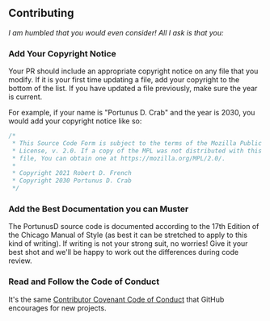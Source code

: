 ## Contributing
*I am humbled that you would even consider! All I ask is that you:*


### Add Your Copyright Notice
Your PR should include an appropriate copyright notice on any file that you
modify. If it is your first time updating a file, add your copyright to the
bottom of the list. If you have updated a file previously, make sure the year is
current.

For example, if your name is "Portunus D. Crab" and the year is 2030, you would
add your copyright notice like so:

```rust
/* 
 * This Source Code Form is subject to the terms of the Mozilla Public
 * License, v. 2.0. If a copy of the MPL was not distributed with this
 * file, You can obtain one at https://mozilla.org/MPL/2.0/.
 *
 * Copyright 2021 Robert D. French
 * Copyright 2030 Portunus D. Crab
 */
```


### Add the Best Documentation you can Muster
The PortunusD source code is documented according to the 17th Edition of the
Chicago Manual of Style (as best it can be stretched to apply to this kind of
writing). If writing is not your strong suit, no worries! Give it your best
shot and we'll be happy to work out the differences during code review.


### Read and Follow the Code of Conduct
It's the same [Contributor Covenant Code of Conduct](CODE_OF_CONDUCT.md) that
GitHub encourages for new projects.
